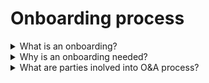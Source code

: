 # Onboarding process

<details>
  <summary>What is an onboarding?</summary>

Onboarding is the beginning of the relationship between an employee, their RM, the company, and other employees. The relationship between a new employee and the RM plays a primary role in the employee’s decision to stay with the company!

</details>

<details>
  <summary>Why is an onboarding needed?</summary>

**Motivation** - increase each employee's motivation to achieve.

**Knowledge** - provide rapid infusion into the workflow, as well as opportunities to gain.

**Productivity** - enable employees to become productive members of the staff.

</details>

<details>
  <summary>What are parties inolved into O&A process?</summary>

**Resource Manager** is a new employee's Manager by UPSA. RMs are responsible for their team members' Adaptation in general (both social and professional); they also make decision on the probation closure.

**New employee** is responsible for completing the steps defined by the Mentor, RM and HR within this process.

**Buddy** is a person assigned to a new employee from a pool of experienced employees. A Mentor helps and guides the new employee in the professional adaptation and training. Provides feedback to RM on the new employee's performance during probation.

**People Advisory Specialist or Personal Assistant** (HR, HR Contact, HR BP) is a member of People Management team assigned to each employee in order to provide additional support defined by Adaptation process during new employee's probation. Responsible for completion of staps described in the process and for proper escalation of issues discovered during that process.

</details>

